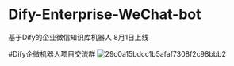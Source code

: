# Dify-Enterprise-WeChat-bot
基于Dify的企业微信知识库机器人
8月1日上线

#Dify企微机器人项目交流群
![29c0a15bdcc1b5afaf7308f2c98bbb2](https://github.com/luolin-ai/Dify-Enterprise-WeChat-bot/assets/135555634/7ea27489-91cd-48bc-8ba1-377b1120236d)
